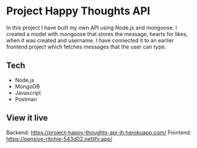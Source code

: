 # Project Happy Thoughts API

In this project I have built my own API using Node.js and mongoose. I created a model with mongoose that stores the message, hearts for likes, when it was created and username. I have connected it to an earlier frontend project which fetches messages that the user can type.

## Tech

- Node.js
- MongoDB
- Javascript
- Postman

## View it live

Backend: https://project-happy-thoughts-api-jh.herokuapp.com/
Frontend: https://pensive-ritchie-543d02.netlify.app/ 
